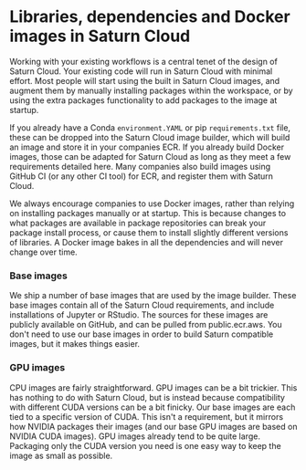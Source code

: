 # Libraries, dependencies and Docker images in Saturn Cloud

Working with your existing workflows is a central tenet of the design of Saturn Cloud. Your existing code will run in Saturn Cloud with minimal effort. Most people will start using the built in Saturn Cloud images, and augment them by manually installing packages within the workspace, or by using the extra packages functionality to add packages to the image at startup.

If you already have a Conda `environment.YAML` or pip `requirements.txt` file, these can be dropped into the Saturn Cloud image builder, which will build an image and store it in your companies ECR. If you already build Docker images, those can be adapted for Saturn Cloud as long as they meet a few requirements detailed here. Many companies also build images using GitHub CI (or any other CI tool) for ECR, and register them with Saturn Cloud.

We always encourage companies to use Docker images, rather than relying on installing packages manually or at startup. This is because changes to what packages are available in package repositories can break your package install process, or cause them to install slightly different versions of libraries. A Docker image bakes in all the dependencies and will never change over time.

### Base images

We ship a number of base images that are used by the image builder. These base images contain all of the Saturn Cloud requirements, and include installations of Jupyter or RStudio. The sources for these images are publicly available on GitHub, and can be pulled from public.ecr.aws. You don't need to use our base images in order to build Saturn compatible images, but it makes things easier.



### GPU images

CPU images are fairly straightforward. GPU images can be a bit trickier. This has nothing to do with Saturn Cloud, but is instead because compatibility with different CUDA versions can be a bit finicky. Our base images are each tied to a specific version of CUDA. This isn't a requirement, but it mirrors how NVIDIA packages their images (and our base GPU images are based on NVIDIA CUDA images). GPU images already tend to be quite large. Packaging only the CUDA version you need is one easy way to keep the image as small as possible.
